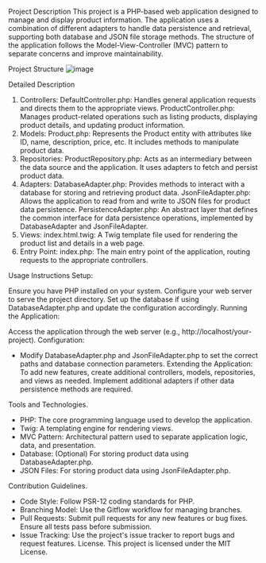 Project Description
This project is a PHP-based web application designed to manage and display product information. The application uses a combination of different adapters to handle data persistence and retrieval, supporting both database and JSON file storage methods. The structure of the application follows the Model-View-Controller (MVC) pattern to separate concerns and improve maintainability.

Project Structure
![image](https://github.com/user-attachments/assets/6364c092-429a-45f0-88d5-b8f852965579)


Detailed Description
1. Controllers:
DefaultController.php: Handles general application requests and directs them to the appropriate views.
ProductController.php: Manages product-related operations such as listing products, displaying product details, and updating product information.
2. Models:
Product.php: Represents the Product entity with attributes like ID, name, description, price, etc. It includes methods to manipulate product data.
3. Repositories:
ProductRepository.php: Acts as an intermediary between the data source and the application. It uses adapters to fetch and persist product data.
4. Adapters:
DatabaseAdapter.php: Provides methods to interact with a database for storing and retrieving product data.
JsonFileAdapter.php: Allows the application to read from and write to JSON files for product data persistence.
PersistenceAdapter.php: An abstract layer that defines the common interface for data persistence operations, implemented by DatabaseAdapter and JsonFileAdapter.
5. Views:
index.html.twig: A Twig template file used for rendering the product list and details in a web page.
6. Entry Point:
index.php: The main entry point of the application, routing requests to the appropriate controllers.


Usage Instructions
Setup:

Ensure you have PHP installed on your system.
Configure your web server to serve the project directory.
Set up the database if using DatabaseAdapter.php and update the configuration accordingly.
Running the Application:

Access the application through the web server (e.g., http://localhost/your-project).
Configuration:
- Modify DatabaseAdapter.php and JsonFileAdapter.php to set the correct paths and database connection parameters.
Extending the Application:
To add new features, create additional controllers, models, repositories, and views as needed.
Implement additional adapters if other data persistence methods are required.

Tools and Technologies.
 - PHP: The core programming language used to develop the application.
 - Twig: A templating engine for rendering views.
 - MVC Pattern: Architectural pattern used to separate application logic, data, and presentation.
 - Database: (Optional) For storing product data using DatabaseAdapter.php.
 - JSON Files: For storing product data using JsonFileAdapter.php.

Contribution Guidelines.
* Code Style: Follow PSR-12 coding standards for PHP.
* Branching Model: Use the Gitflow workflow for managing branches.
* Pull Requests: Submit pull requests for any new features or bug fixes. Ensure all tests pass before submission.
* Issue Tracking: Use the project's issue tracker to report bugs and request features.
License.
This project is licensed under the MIT License.
